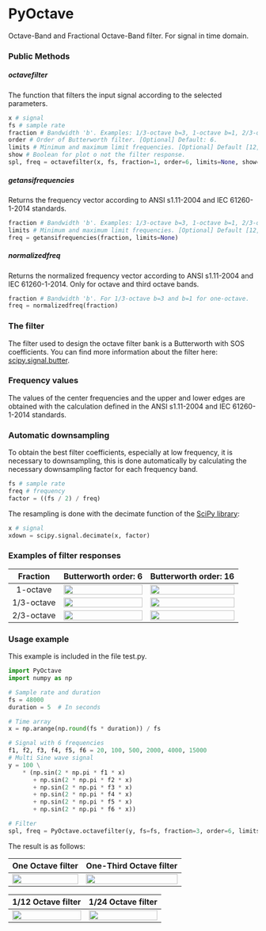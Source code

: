 # PyOctave
Octave-Band and Fractional Octave-Band filter. For signal in time domain.

### Public Methods

##### octavefilter
The function that filters the input signal according to the selected parameters.
```python
x # signal
fs # sample rate
fraction # Bandwidth 'b'. Examples: 1/3-octave b=3, 1-octave b=1, 2/3-octave b = 3/2. [Optional] Default: 1
order # Order of Butterworth filter. [Optional] Default: 6.
limits # Minimum and maximum limit frequencies. [Optional] Default [12,20000]
show # Boolean for plot o not the filter response.
spl, freq = octavefilter(x, fs, fraction=1, order=6, limits=None, show=0)
```

##### getansifrequencies
Returns the frequency vector according to ANSI s1.11-2004 and IEC 61260-1-2014 standards.

```python
fraction # Bandwidth 'b'. Examples: 1/3-octave b=3, 1-octave b=1, 2/3-octave b = 3/2.
limits # Minimum and maximum limit frequencies. [Optional] Default [12,20000]
freq = getansifrequencies(fraction, limits=None)
```

##### normalizedfreq
Returns the normalized frequency vector according to ANSI s1.11-2004 and IEC 61260-1-2014. Only for octave and third octave bands.
```python
fraction # Bandwidth 'b'. For 1/3-octave b=3 and b=1 for one-octave.
freq = normalizedfreq(fraction)
```

### The filter
The filter used to design the octave filter bank is a Butterworth with SOS coefficients. You can find more information about the filter here: [scipy.signal.butter](https://docs.scipy.org/doc/scipy/reference/generated/scipy.signal.butter.html).

### Frequency values
The values of the center frequencies and the upper and lower edges are obtained with the calculation defined in the ANSI s1.11-2004 and IEC 61260-1-2014 standards.

### Automatic downsampling
To obtain the best filter coefficients, especially at low frequency, it is necessary to downsampling, this is done automatically by calculating the necessary downsampling factor for each frequency band.

```python
fs # sample rate
freq # frequency
factor = ((fs / 2) / freq)
```
The resampling is done with the decimate function of the [SciPy library](https://www.scipy.org/scipylib/index.html):

```python
x # signal
xdown = scipy.signal.decimate(x, factor)
```

### Examples of filter responses
| Fraction | Butterworth order: 6       | Butterworth order: 16      | 
|:-------------:|:-------------:|:-------------:|
| 1-octave | <img src="http://jmrplens.com/GitHub_PyOctave/one.png" width="100%"></img>      | <img src="http://jmrplens.com/GitHub_PyOctave/one16.png" width="100%"></img>  |
| 1/3-octave | <img src="http://jmrplens.com/GitHub_PyOctave/third.png" width="100%"></img>      | <img src="http://jmrplens.com/GitHub_PyOctave/third16.png" width="100%"></img>  |
| 2/3-octave | <img src="http://jmrplens.com/GitHub_PyOctave/twothird.png" width="100%"></img>      | <img src="http://jmrplens.com/GitHub_PyOctave/twothird16.png" width="100%"></img>  |

### Usage example

This example is included in the file test.py.

```python
import PyOctave
import numpy as np

# Sample rate and duration
fs = 48000
duration = 5  # In seconds

# Time array
x = np.arange(np.round(fs * duration)) / fs

# Signal with 6 frequencies
f1, f2, f3, f4, f5, f6 = 20, 100, 500, 2000, 4000, 15000
# Multi Sine wave signal
y = 100 \
    * (np.sin(2 * np.pi * f1 * x)
       + np.sin(2 * np.pi * f2 * x)
       + np.sin(2 * np.pi * f3 * x)
       + np.sin(2 * np.pi * f4 * x)
       + np.sin(2 * np.pi * f5 * x)
       + np.sin(2 * np.pi * f6 * x))

# Filter
spl, freq = PyOctave.octavefilter(y, fs=fs, fraction=3, order=6, limits=[12, 20000], show=1)
```

The result is as follows:

| One Octave filter       | One-Third Octave filter      | 
|:-------------:|:-------------:|
| <img src="http://jmrplens.com/GitHub_PyOctave/response1.png" width="100%"></img>      | <img src="http://jmrplens.com/GitHub_PyOctave/response.png" width="100%"></img>  |

| 1/12 Octave filter       | 1/24 Octave filter      | 
|:-------------:|:-------------:|
| <img src="http://jmrplens.com/GitHub_PyOctave/12.png" width="100%"></img>      | <img src="http://jmrplens.com/GitHub_PyOctave/24.png" width="100%"></img>  |
